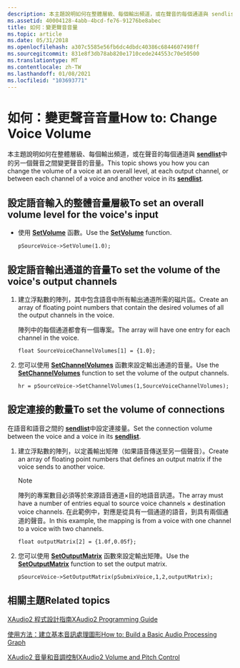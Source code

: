 ```yaml
---
description: 本主題說明如何在整體層級、每個輸出頻道，或在聲音的每個通道與 sendlist 中的另一個聲音之間變更聲音的音量。
ms.assetid: 40004128-4abb-4bcd-fe76-91276be8abec
title: 如何：變更聲音音量
ms.topic: article
ms.date: 05/31/2018
ms.openlocfilehash: a307c5585e56fb6dc4dbdc40386c6844607498ff
ms.sourcegitcommit: 831e8f3db78ab820e1710cede244553c70e50500
ms.translationtype: MT
ms.contentlocale: zh-TW
ms.lasthandoff: 01/08/2021
ms.locfileid: "103693771"
---
```

# <a name="how-to-change-voice-volume"></a><span data-ttu-id="eed55-103">如何：變更聲音音量</span><span class="sxs-lookup"><span data-stu-id="eed55-103">How to: Change Voice Volume</span></span>

<span data-ttu-id="eed55-104">本主題說明如何在整體層級、每個輸出頻道，或在聲音的每個通道與 [**sendlist**](/windows/desktop/api/xaudio2/ns-xaudio2-xaudio2_voice_sends)中的另一個聲音之間變更聲音的音量。</span><span class="sxs-lookup"><span data-stu-id="eed55-104">This topic shows you how you can change the volume of a voice at an overall level, at each output channel, or between each channel of a voice and another voice in its [**sendlist**](/windows/desktop/api/xaudio2/ns-xaudio2-xaudio2_voice_sends).</span></span>

## <a name="to-set-an-overall-volume-level-for-the-voices-input"></a><span data-ttu-id="eed55-105">設定語音輸入的整體音量層級</span><span class="sxs-lookup"><span data-stu-id="eed55-105">To set an overall volume level for the voice's input</span></span>

-   <span data-ttu-id="eed55-106">使用 [**SetVolume**](/windows/win32/api/xaudio2/nf-xaudio2-ixaudio2voice-setvolume) 函數。</span><span class="sxs-lookup"><span data-stu-id="eed55-106">Use the [**SetVolume**](/windows/win32/api/xaudio2/nf-xaudio2-ixaudio2voice-setvolume) function.</span></span>

    ```
    pSourceVoice->SetVolume(1.0);
    ```

    

## <a name="to-set-the-volume-of-the-voices-output-channels"></a><span data-ttu-id="eed55-107">設定語音輸出通道的音量</span><span class="sxs-lookup"><span data-stu-id="eed55-107">To set the volume of the voice's output channels</span></span>

1.  <span data-ttu-id="eed55-108">建立浮點數的陣列，其中包含語音中所有輸出通道所需的磁片區。</span><span class="sxs-lookup"><span data-stu-id="eed55-108">Create an array of floating point numbers that contain the desired volumes of all the output channels in the voice.</span></span>

    <span data-ttu-id="eed55-109">陣列中的每個通道都會有一個專案。</span><span class="sxs-lookup"><span data-stu-id="eed55-109">The array will have one entry for each channel in the voice.</span></span>

    ```
    float SourceVoiceChannelVolumes[1] = {1.0};
    ```

    

2.  <span data-ttu-id="eed55-110">您可以使用 [**SetChannelVolumes**](/windows/win32/api/xaudio2/nf-xaudio2-ixaudio2voice-setchannelvolumes) 函數來設定輸出通道的音量。</span><span class="sxs-lookup"><span data-stu-id="eed55-110">Use the [**SetChannelVolumes**](/windows/win32/api/xaudio2/nf-xaudio2-ixaudio2voice-setchannelvolumes) function to set the volume of the output channels.</span></span>

    ```
    hr = pSourceVoice->SetChannelVolumes(1,SourceVoiceChannelVolumes);
    ```

    

## <a name="to-set-the-volume-of-connections"></a><span data-ttu-id="eed55-111">設定連接的數量</span><span class="sxs-lookup"><span data-stu-id="eed55-111">To set the volume of connections</span></span>

<span data-ttu-id="eed55-112">在語音和語音之間的 [**sendlist**](/windows/desktop/api/xaudio2/ns-xaudio2-xaudio2_voice_sends)中設定連接量。</span><span class="sxs-lookup"><span data-stu-id="eed55-112">Set the connection volume between the voice and a voice in its [**sendlist**](/windows/desktop/api/xaudio2/ns-xaudio2-xaudio2_voice_sends).</span></span>

1.  <span data-ttu-id="eed55-113">建立浮點數的陣列，以定義輸出矩陣（如果語音傳送至另一個聲音）。</span><span class="sxs-lookup"><span data-stu-id="eed55-113">Create an array of floating point numbers that defines an output matrix if the voice sends to another voice.</span></span>

    > [!Note]  
    > <span data-ttu-id="eed55-114">陣列的專案數目必須等於來源語音通道×目的地語音訊道。</span><span class="sxs-lookup"><span data-stu-id="eed55-114">The array must have a number of entries equal to source voice channels × destination voice channels.</span></span> <span data-ttu-id="eed55-115">在此範例中，對應是從具有一個通道的語音，到具有兩個通道的聲音。</span><span class="sxs-lookup"><span data-stu-id="eed55-115">In this example, the mapping is from a voice with one channel to a voice with two channels.</span></span>

     

    ```
    float outputMatrix[2] = {1.0f,0.05f};
    ```

    

2.  <span data-ttu-id="eed55-116">您可以使用 [**SetOutputMatrix**](/windows/win32/api/xaudio2/nf-xaudio2-ixaudio2voice-setoutputmatrix) 函數來設定輸出矩陣。</span><span class="sxs-lookup"><span data-stu-id="eed55-116">Use the [**SetOutputMatrix**](/windows/win32/api/xaudio2/nf-xaudio2-ixaudio2voice-setoutputmatrix) function to set the output matrix.</span></span>

    ```
    pSourceVoice->SetOutputMatrix(pSubmixVoice,1,2,outputMatrix);
    ```

    

## <a name="related-topics"></a><span data-ttu-id="eed55-117">相關主題</span><span class="sxs-lookup"><span data-stu-id="eed55-117">Related topics</span></span>

<dl> <dt>

[<span data-ttu-id="eed55-118">XAudio2 程式設計指南</span><span class="sxs-lookup"><span data-stu-id="eed55-118">XAudio2 Programming Guide</span></span>](programming-guide.md)
</dt> <dt>

[<span data-ttu-id="eed55-119">使用方法：建立基本音訊處理圖形</span><span class="sxs-lookup"><span data-stu-id="eed55-119">How to: Build a Basic Audio Processing Graph</span></span>](how-to--build-a-basic-audio-processing-graph.md)
</dt> <dt>

[<span data-ttu-id="eed55-120">XAudio2 音量和音調控制</span><span class="sxs-lookup"><span data-stu-id="eed55-120">XAudio2 Volume and Pitch Control</span></span>](volume-and-pitch-control.md)
</dt> </dl>

 

 
